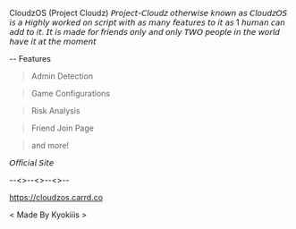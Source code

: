CloudzOS
(Project Cloudz)
𝘗𝘳𝘰𝘫𝘦𝘤𝘵-𝘊𝘭𝘰𝘶𝘥𝘻 𝘰𝘵𝘩𝘦𝘳𝘸𝘪𝘴𝘦 𝘬𝘯𝘰𝘸𝘯 𝘢𝘴 𝘊𝘭𝘰𝘶𝘥𝘻𝘖𝘚 𝘪𝘴 𝘢 𝘏𝘪𝘨𝘩𝘭𝘺 𝘸𝘰𝘳𝘬𝘦𝘥 𝘰𝘯 𝘴𝘤𝘳𝘪𝘱𝘵 𝘸𝘪𝘵𝘩 𝘢𝘴 𝘮𝘢𝘯𝘺 𝘧𝘦𝘢𝘵𝘶𝘳𝘦𝘴 𝘵𝘰 𝘪𝘵 𝘢𝘴 1 𝘩𝘶𝘮𝘢𝘯 𝘤𝘢𝘯 𝘢𝘥𝘥 𝘵𝘰 𝘪𝘵. 𝘐𝘵 𝘪𝘴 𝘮𝘢𝘥𝘦 𝘧𝘰𝘳 𝘧𝘳𝘪𝘦𝘯𝘥𝘴 𝘰𝘯𝘭𝘺 𝘢𝘯𝘥 𝘰𝘯𝘭𝘺 𝘛𝘞𝘖 𝘱𝘦𝘰𝘱𝘭𝘦 𝘪𝘯 𝘵𝘩𝘦 𝘸𝘰𝘳𝘭𝘥 𝘩𝘢𝘷𝘦 𝘪𝘵 𝘢𝘵 𝘵𝘩𝘦 𝘮𝘰𝘮𝘦𝘯𝘵

-- Features

> Admin Detection

> Game Configurations

> Risk Analysis

> Friend Join Page

> and more!

𝘖𝘧𝘧𝘪𝘤𝘪𝘢𝘭 𝘚𝘪𝘵𝘦


--<>--<>--<>--


https://cloudzos.carrd.co

< Made By Kyokiiis >

